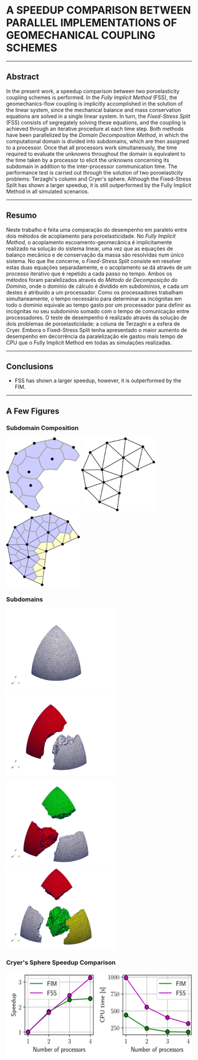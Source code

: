# A SPEEDUP COMPARISON BETWEEN PARALLEL IMPLEMENTATIONS OF GEOMECHANICAL COUPLING SCHEMES

---

## Abstract

In the present work, a speedup comparison between two poroelasticity coupling schemes is performed. In the *Fully Implicit Method* (FSS), the geomechanics-flow coupling is implicitly accomplished in the solution of the linear system, since the mechanical balance and mass conservation equations are solved in a single linear system. In turn, the *Fixed-Stress Split* (FSS) consists of segregately solving these equations, and the coupling is achieved through an iterative procedure at each time step. Both methods have been parallelized by the *Domain Decomposition Method*, in which the computational domain is divided into subdomains, which are then assigned to a processor. Once that all processors work simultaneously, the time required to evaluate the unknowns throughout the domain is equivalent to the time taken by a processor to elicit the unknowns concerning its subdomain in addition to the inter-processor communication time. The performance test is carried out through the solution of two poroelasticity problems: Terzaghi's column and Cryer's sphere. Although the Fixed-Stress Split has shown a larger speedup, it is still outperformed by the Fully Implicit Method in all simulated scenarios.

---

## Resumo

Neste trabalho é feita uma comparação do desempenho em paralelo entre dois métodos de acoplamento para poroelasticidade. No *Fully Implicit Method*, o acoplamento escoamento-geomecânica é implicitamente realizado na solução do sistema linear, uma vez que as equações de balanço mecânico e de conservação da massa são resolvidas num único sistema. No que lhe concerne, o *Fixed-Stress Split* consiste em resolver estas duas equações separadamente, e o acoplamento se dá através de um processo iterativo que é repetido a cada passo no tempo. Ambos os métodos foram paralelizados através do *Método de Decomposição do Domínio*, onde o domínio de cálculo é dividido em subdomínios, e cada um destes é atribuído a um processador. Como os processadores trabalham simultaneamente, o tempo necessário para determinar as incógnitas em todo o domínio equivale ao tempo gasto por um processador para definir as incógnitas no seu subdomínio somado com o tempo de comunicação entre processadores. O teste de desempenho é realizado através da solução de dois problemas de poroelasticidade: a coluna de Terzaghi e a esfera de Cryer. Embora o Fixed-Stress Split tenha apresentado o maior aumento de desempenho em decorrência da paralelização ele gastou mais tempo de CPU que o Fully Implicit Method em todas as simulações realizadas.

---

## Conclusions

- FSS has shown a larger speedup, however, it is outperformed by the FIM.

---

## A Few Figures

### Subdomain Composition

<p float="left">
    <img src="Figure/Composition/Partition.png" height=200 width=200  />
    <img src="Figure/Composition/SubdomainElements.jpg" height=200 width=200  />
    <img src="Figure/Composition/Subdomain.jpg" height=200 width=200  />
</p>

### Subdomains

<p float="left">
    <img src="Figure/Subdomains/white_cryer_1.jpg" height=225 width=300  />
    <img src="Figure/Subdomains/white_cryer_2.jpg" height=225 width=300  />
</p>

<p float="left">
    <img src="Figure/Subdomains/white_cryer_3.jpg" height=225 width=300  />
    <img src="Figure/Subdomains/white_cryer_4.jpg" height=225 width=300  />
</p>

### Cryer's Sphere Speedup Comparison

<p float="left">
    <img src="Figure/Cryer/10060v_49735e_7_51e-01.png" height=225 width=700  />
</p>
